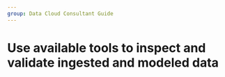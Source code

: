 ```yaml
---
group: Data Cloud Consultant Guide
---
```

# Use available tools to inspect and validate ingested and modeled data